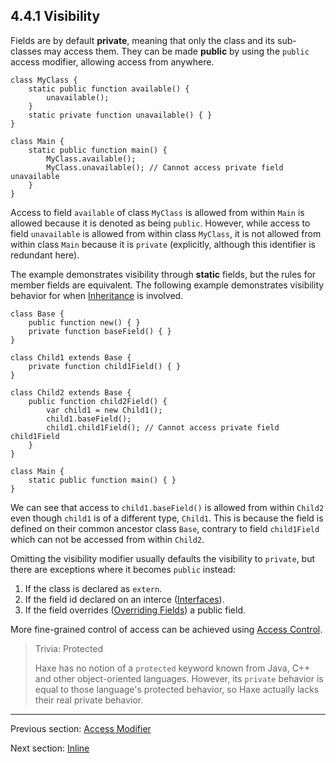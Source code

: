 ## 4.4.1 Visibility

Fields are by default **private**, meaning that only the class and its sub-classes may access them. They can be made **public** by using the `public` access modifier, allowing access from anywhere.

```
class MyClass {
	static public function available() {
		unavailable();
	}
	static private function unavailable() { }
}

class Main {
	static public function main() {
		MyClass.available();
		MyClass.unavailable(); // Cannot access private field unavailable
	}
}
```

Access to field `available` of class `MyClass` is allowed from within `Main` is allowed because it is denoted as being `public`. However, while access to field `unavailable` is allowed from within class `MyClass`, it is not allowed from within class `Main` because it is `private` (explicitly, although this identifier is redundant here).

The example demonstrates visibility through **static** fields, but the rules for member fields are equivalent. The following example demonstrates visibility behavior for when [Inheritance](https://github.com/Simn/HaxeManual/tree/master/md/manual/2.3.2-Inheritance.md) is involved.

```
class Base {
	public function new() { }
	private function baseField() { }
}

class Child1 extends Base {
	private function child1Field() { }
}

class Child2 extends Base {
	public function child2Field() {
		var child1 = new Child1();
		child1.baseField();
		child1.child1Field(); // Cannot access private field child1Field
	}
}

class Main {
	static public function main() { }
}
```

We can see that access to `child1.baseField()` is allowed from within `Child2` even though `child1` is of a different type, `Child1`. This is because the field is defined on their common ancestor class `Base`, contrary to field `child1Field` which can not be accessed from within `Child2`.

Omitting the visibility modifier usually defaults the visibility to `private`, but there are exceptions where it becomes `public` instead:



1. If the class is declared as `extern`.
2. If the field id declared on an interce ([Interfaces](https://github.com/Simn/HaxeManual/tree/master/md/manual/2.3.3-Interfaces.md)).
3. If the field overrides ([Overriding Fields](https://github.com/Simn/HaxeManual/tree/master/md/manual/4.5-Overriding_Fields.md)) a public field.



More fine-grained control of access can be achieved using [Access Control](https://github.com/Simn/HaxeManual/tree/master/md/manual/7.9-Access_Control.md).

> Trivia: Protected
>
> Haxe has no notion of a `protected` keyword known from Java, C++ and other object-oriented languages. However, its `private` behavior is equal to those language's protected behavior, so Haxe actually lacks their real private behavior.

---

Previous section: [Access Modifier](https://github.com/Simn/HaxeManual/tree/master/md/manual/4.4-Access_Modifier.md)

Next section: [Inline](https://github.com/Simn/HaxeManual/tree/master/md/manual/4.4.2-Inline.md)